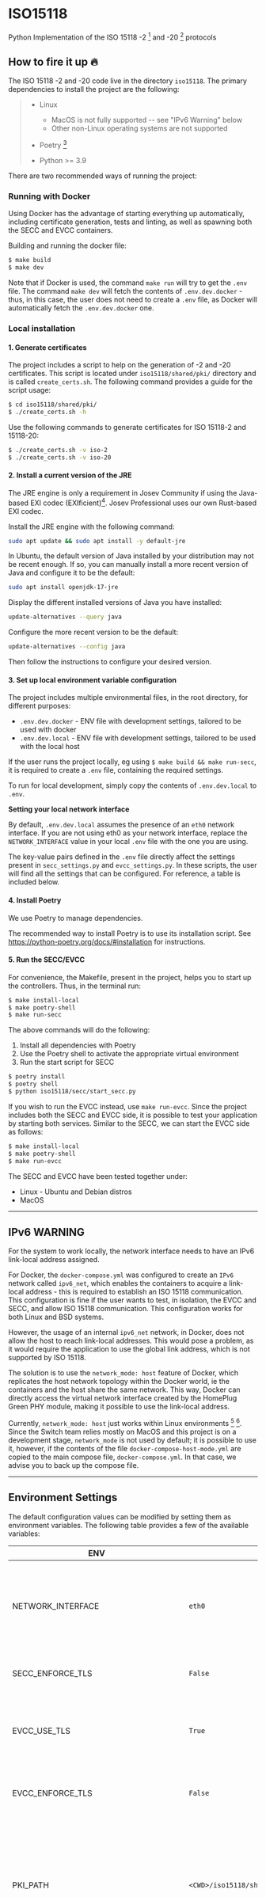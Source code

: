# ISO15118

Python Implementation of the ISO 15118 -2 [^1] and -20 [^2] protocols

## How to fire it up :fire:

The ISO 15118 -2 and -20 code live in the directory `iso15118`.
The primary dependencies to install the project are the following:

> - Linux
>
>    * MacOS is not fully supported -- see "IPv6 Warning" below
>    * Other non-Linux operating systems are not supported
>
> - Poetry [^3]
> - Python >= 3.9

There are two recommended ways of running the project:

### Running with Docker
Using Docker has the advantage of starting everything up automatically,
including certificate generation, tests and linting, as well as spawning
both the SECC and EVCC containers.

Building and running the docker file:

   ```bash
   $ make build
   $ make dev
   ```

Note that if Docker is used, the command `make run` will try to get the `.env` file.
The command `make dev` will fetch the contents of `.env.dev.docker` - thus,
in this case, the user does not need to create a `.env` file, as Docker will
automatically fetch the `.env.dev.docker` one.

### Local installation

#### 1. Generate certificates
The project includes a script to help on the generation of -2 and -20 certificates.
This script is located under `iso15118/shared/pki/` directory and is called `create_certs.sh`.
The following command provides a guide for the script usage:

```bash
$ cd iso15118/shared/pki/
$ ./create_certs.sh -h
```

Use the following commands to generate certificates for ISO 15118-2 and 15118-20:
```bash
$ ./create_certs.sh -v iso-2
$ ./create_certs.sh -v iso-20
```

#### 2. Install a current version of the JRE

The JRE engine is only a requirement in Josev Community if using the Java-based
EXI codec (EXIficient)[^4]. Josev Professional uses our own Rust-based EXI codec.

Install the JRE engine with the following command:

```bash
sudo apt update && sudo apt install -y default-jre
```

In Ubuntu, the default version of Java installed by your distribution may not be recent enough.
If so, you can manually install a more recent version of Java and configure it to
be the default:

```bash
sudo apt install openjdk-17-jre
```

Display the different installed versions of Java you have installed:
```bash
update-alternatives --query java
```

Configure the more recent version to be the default:
```bash
update-alternatives --config java
```

Then follow the instructions to configure your desired version.

#### 3. Set up local environment variable configuration

The project includes multiple environmental files, in the root directory, for
different purposes:

- `.env.dev.docker` - ENV file with development settings, tailored to be used with docker
- `.env.dev.local` - ENV file with development settings, tailored to be used with
  the local host

If the user runs the project locally, eg using `$ make build && make run-secc`,
it is required to create a `.env` file, containing the required settings.

To run for local development, simply copy the contents of `.env.dev.local` to `.env`.

**Setting your local network interface**

By default, `.env.dev.local` assumes the presence of an `eth0` network interface.
If you are not using eth0 as your network interface, replace the `NETWORK_INTERFACE` value
in your local `.env` file with the one you are using.

The key-value pairs defined in the `.env` file directly affect the settings
present in `secc_settings.py` and `evcc_settings.py`. In these scripts, the
user will find all the settings that can be configured. For reference,
a table is included below.

#### 4. Install Poetry

We use Poetry to manage dependencies.

The recommended way to install Poetry is to use its installation script.
See https://python-poetry.org/docs/#installation for instructions.

#### 5. Run the SECC/EVCC
For convenience, the Makefile, present in the project, helps you to start up the controllers. Thus, in the terminal run:

```bash
$ make install-local
$ make poetry-shell
$ make run-secc
```

The above commands will do the following:
1. Install all dependencies with Poetry
2. Use the Poetry shell to activate the appropriate virtual environment
3. Run the start script for SECC

```bash
$ poetry install
$ poetry shell
$ python iso15118/secc/start_secc.py
```

If you wish to run the EVCC instead, use `make run-evcc`. Since the project includes
both the SECC and EVCC side, it is possible to test your application by starting both services.
Similar to the SECC, we can start the EVCC side as follows:

```bash
$ make install-local
$ make poetry-shell
$ make run-evcc
```

The SECC and EVCC have been tested together under:
- Linux - Ubuntu and Debian distros
- MacOS

---

## IPv6 WARNING

For the system to work locally, the network interface needs to have
an IPv6 link-local address assigned.

For Docker, the `docker-compose.yml` was configured to create an `IPv6` network
called `ipv6_net`, which enables the containers to acquire a link-local address - this is required to establish an
ISO 15118 communication. This configuration is fine if the user wants to test, in isolation, the EVCC and SECC, and
allow ISO 15118 communication. This configuration works for both Linux and BSD systems.

However, the usage of an internal `ipv6_net` network, in Docker, does not allow the
host to reach link-local addresses. This would pose a problem, as it would require
the application to use the global link address, which is not supported by ISO 15118.

The solution is to use the `network_mode: host` feature of Docker, which replicates
the host network topology within the Docker world, ie the containers and the
host share the same network. This way, Docker can directly access the virtual
network interface created by the HomePlug Green PHY module, making it possible
to use the link-local address.

Currently, `network_mode: host` just works within Linux environments [^5] [^6].
Since the Switch team relies mostly on MacOS and this project is on a development stage,
`network_mode` is not used by default; it is possible to use it, however, if the contents of the
file `docker-compose-host-mode.yml` are copied to the main compose file, `docker-compose.yml`.
In that case, we advise you to back up the compose file.

---

## Environment Settings

The default configuration values can be modified by setting them as environment variables.
The following table provides a few of the available variables:

| ENV                                 | Default Value                                                | Description                                                                                                                                           |
|-------------------------------------|--------------------------------------------------------------|-------------------------------------------------------------------------------------------------------------------------------------------------------|
| NETWORK_INTERFACE                   | `eth0`                                                       | HomePlug Green PHY Network Interface from which the high-level communication (HLC) will be established                                                |
| SECC_ENFORCE_TLS                    | `False`                                                      | Whether or not the SECC will enforce a TLS connection                                                                                                 |
| EVCC_USE_TLS                        | `True`                                                       | Whether or not the EVCC signals the preference to communicate with a TLS connection                                                                   |
| EVCC_ENFORCE_TLS                    | `False`                                                      | Whether or not the EVCC will only accept TLS connections                                                                                              |
| PKI_PATH                            | `<CWD>/iso15118/shared/pki/`                                 | Path for the location of the PKI where the certificates are located. By default, the system will look for the PKI directory under the current working directory |
| CERTS_GENERAL_PRIVATE_KEY_PASS_PATH | `None`                                                       | Path for the location of the text file containing the password to read all the private key files.                                                     |
| LOG_LEVEL                           | `INFO`                                                       | Level of the Python log service                                                                                                                       |
| MESSAGE_LOG_JSON                    | `True`                                                       | Whether or not to log the EXI JSON messages (only works if log level is set to DEBUG)                                                                 |
| MESSAGE_LOG_EXI                     | `False`                                                      | Whether or not to log the EXI Bytestream messages (only works if log level is set to DEBUG)                                                           |
| PROTOCOLS                           | `DIN_SPEC_70121,ISO_15118_2,ISO_15118_20_AC,ISO_15118_20_DC` | Enabled communication protocols on SECC.  NOTE: ISO 15118 DC support is still under development                                                       |
| AUTH_MODES                          | `EIM,PNC`                                                    | Selected authentication modes for SECC                                                                                                                |
| USE_CPO_BACKEND                     | `False`                                                      | Indicates if backend integration is available to fetch certificates                                                                                   |


## License

Copyright [2022] [Switch]

Licensed under the Apache License, Version 2.0 (the "License");
you may not use this file except in compliance with the License.
You may obtain a copy of the License at

    http://www.apache.org/licenses/LICENSE-2.0

Unless required by applicable law or agreed to in writing, software
distributed under the License is distributed on an "AS IS" BASIS,
WITHOUT WARRANTIES OR CONDITIONS OF ANY KIND, either express or implied.
See the License for the specific language governing permissions and
limitations under the License.

[^1]: https://www.iso.org/standard/55366.html
[^2]: https://www.switch-ev.com/news-and-events/new-features-and-timeline-for-iso15118-20
[^3]: https://python-poetry.org/docs/#installation
[^4]: https://exificient.github.io/
[^5]: https://docs.docker.com/network/host/
[^6]: https://docs.docker.com/desktop/mac/networking/
